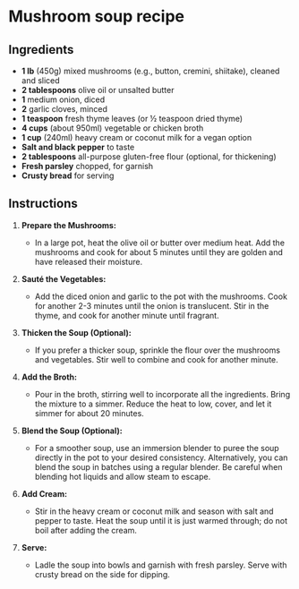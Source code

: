 # Mushroom soup recipe


## Ingredients

- **1 lb** (450g) mixed mushrooms (e.g., button, cremini, shiitake), cleaned and sliced
- **2 tablespoons** olive oil or unsalted butter
- **1** medium onion, diced
- **2** garlic cloves, minced
- **1 teaspoon** fresh thyme leaves (or ½ teaspoon dried thyme)
- **4 cups** (about 950ml) vegetable or chicken broth
- **1 cup** (240ml) heavy cream or coconut milk for a vegan option
- **Salt and black pepper** to taste
- **2 tablespoons** all-purpose gluten-free flour (optional, for thickening)
- **Fresh parsley** chopped, for garnish
- **Crusty bread** for serving


## Instructions

1. **Prepare the Mushrooms:**
   - In a large pot, heat the olive oil or butter over medium heat. Add the
     mushrooms and cook for about 5 minutes until they are golden and have
     released their moisture.

2. **Sauté the Vegetables:**
   - Add the diced onion and garlic to the pot with the mushrooms. Cook for
     another 2-3 minutes until the onion is translucent. Stir in the thyme, and
     cook for another minute until fragrant.

3. **Thicken the Soup (Optional):**
   - If you prefer a thicker soup, sprinkle the flour over the mushrooms and
     vegetables. Stir well to combine and cook for another minute.

4. **Add the Broth:**
   - Pour in the broth, stirring well to incorporate all the ingredients. Bring
     the mixture to a simmer. Reduce the heat to low, cover, and let it simmer
     for about 20 minutes.

5. **Blend the Soup (Optional):**
   - For a smoother soup, use an immersion blender to puree the soup directly
     in the pot to your desired consistency. Alternatively, you can blend the
     soup in batches using a regular blender. Be careful when blending hot
     liquids and allow steam to escape.

6. **Add Cream:**
   - Stir in the heavy cream or coconut milk and season with salt and pepper to
     taste. Heat the soup until it is just warmed through; do not boil after
     adding the cream.

7. **Serve:**
   - Ladle the soup into bowls and garnish with fresh parsley. Serve with
     crusty bread on the side for dipping.
